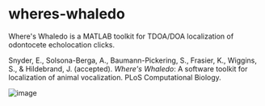 # wheres-whaledo

Where's Whaledo is a MATLAB toolkit for TDOA/DOA localization of odontocete echolocation clicks.

Snyder, E., Solsona-Berga, A., Baumann-Pickering, S., Frasier, K., Wiggins, S., & Hildebrand, J. (accepted). _Where's Whaledo_: A software toolkit for localization of animal vocalization. PLoS Computational Biology.

![image](https://github.com/MarineBioAcousticsRC/wheres-whaledo/assets/81193849/62bdb210-e149-4160-99ec-9168aea2de89)
